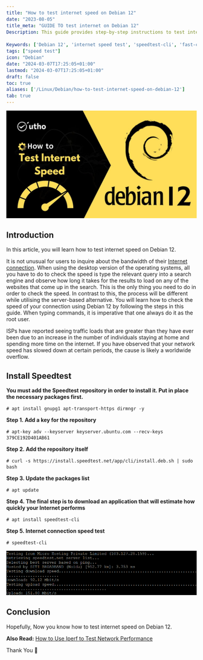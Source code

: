 ```yaml
---
title: "How to test internet speed on Debian 12"
date: "2023-08-05"
title_meta: "GUIDE TO test internet on Debian 12"
Description: This guide provides step-by-step instructions to test internet speed on Debian 12. It includes methods using command-line tools like speedtest-cli and fast-cli, as well as graphical applications for measuring download and upload speeds.

Keywords: ['Debian 12', 'internet speed test', 'speedtest-cli', 'fast-cli', 'network performance']
tags: ["speed test"]
icon: "Debian"
date: "2024-03-07T17:25:05+01:00"
lastmod: "2024-03-07T17:25:05+01:00" 
draft: false
toc: true
aliases: ['/Linux/Debian/how-to-test-internet-speed-on-debian-12']
tab: true
---
```


![How to test internet speed on Debian 12](images/How-to-test-internet-speed-on-Debian-12-1-1-1024x576.jpg)

## Introduction

In this article, you will learn how to test internet speed on Debian 12.

It is not unusual for users to inquire about the bandwidth of their [Internet connection](https://en.wikipedia.org/wiki/Speedtest.net). When using the desktop version of the operating systems, all you have to do to check the speed is type the relevant query into a search engine and observe how long it takes for the results to load on any of the websites that come up in the search. This is the only thing you need to do in order to check the speed. In contrast to this, the process will be different while utilising the server-based alternative. You will learn how to check the speed of your connection using Debian 12 by following the steps in this guide. When typing commands, it is imperative that one always do it as the root user.

ISPs have reported seeing traffic loads that are greater than they have ever been due to an increase in the number of individuals staying at home and spending more time on the internet. If you have observed that your network speed has slowed down at certain periods, the cause is likely a worldwide overflow.

## **Install Speedtest**

**You must add the Speedtest repository in order to install it. Put in place the necessary packages first.**

```
# apt install gnupg1 apt-transport-https dirmngr -y

```

**Step 1. Add a key for the repository**

```
# apt-key adv --keyserver keyserver.ubuntu.com --recv-keys 379CE192D401AB61

```

**Step 2. Add the repository itself**

```
# curl -s https://install.speedtest.net/app/cli/install.deb.sh | sudo bash

```

**Step 3. Update the packages list**

```
# apt update

```

**Step 4. The final step is to download an application that will estimate how quickly your Internet performs**

```
# apt install speedtest-cli

```

**Step 5. Internet connection speed test**

```
# speedtest-cli

```

![How to test internet speed on Debian 12](images/image-1054.png)

## Conclusion

Hopefully, Now you know how to test internet speed on Debian 12.

**Also Read:** [How to Use Iperf to Test Network Performance](https://utho.com/docs/tutorial/how-to-use-iperf-to-test-network-performance/)

Thank You 🙂
